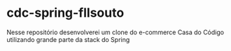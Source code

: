 # cdc-spring-fllsouto
Nesse repositório desenvolverei um clone do e-commerce Casa do Código utilizando grande parte da stack do Spring
